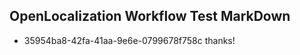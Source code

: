 ## OpenLocalization Workflow Test MarkDown
* 35954ba8-42fa-41aa-9e6e-0799678f758c thanks!

<!--HONumber=Dec16_HO1-->


